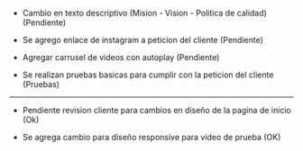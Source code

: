 
- Cambio en texto descriptivo (Mision - Vision - Politica de calidad) (Pendiente)

- Se agrego enlace de instagram a peticion del cliente (Pendiente)

- Agregar carrusel de videos con autoplay (Pendiente)

- Se realizan pruebas basicas para cumplir con la peticion del cliente (Pruebas)

----------------------------------------------------------------------------------------------
- Pendiente revision cliente para cambios en diseño de la pagina de inicio (Ok)

- Se agrega cambio para diseño responsive para video de prueba (OK)
